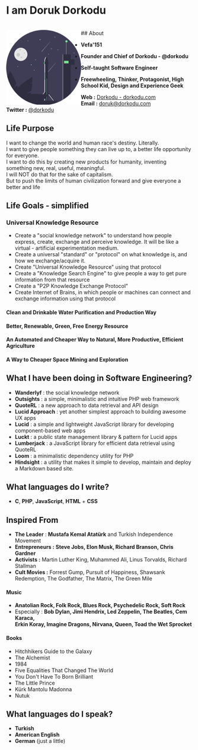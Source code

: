 # I am Doruk Dorkodu
<br>
<img src="undraw_relaunch_day_902d.svg" alt="mona-whisper" style="max-width: 40%; float: left;"/>
## About

- **Vefa'151**

- **Founder and Chief of Dorkodu - @dorkodu**

- **Self-taught Software Engineer**

- **Freewheeling, Thinker, Protagonist, High School Kid, Design and Experience Geek**

**Web :** [Dorkodu - dorkodu.com](https://dorkodu.com)<br>**Email :** [doruk@dorkodu.com](mailto:doruk@dorkodu.com)<br>**Twitter :** [@dorkodu](https://twitter.com/dorkodu)

## Life Purpose

I want to change the world and human race's destiny. Literally. <br>I want to give people something they can live up to, a better life opportunity for everyone. <br>I want to do this by creating new products for humanity, inventing something new, real, useful, meaningful. <br>I will NOT do that for the sake of capitalism. <br>But to push the limits of human civilization forward and give everyone a better and life

## Life Goals - simplified

### Universal Knowledge Resource

- Create a "social knowledge network" to understand how people express, create, exchange and perceive knowledge. It will be like a virtual - artificial experimentation medium.
- Create a universal "standard" or "protocol" on what knowledge is, and how we exchange/acquire it. 
- Create "Universal Knowledge Resource" using that protocol
- Create a "Knowledge Search Engine" to give people a way to get pure information from that resource
- Create a "P2P Knowledge Exchange Protocol"
- Create Internet of Brains, in which people or machines can connect and exchange information using that protocol

#### Clean and Drinkable Water Purification and Production Way

#### Better, Renewable, Green, Free Energy Resource

#### An Automated and Cheaper Way to Natural, More Productive, Efficient Agriculture

#### A Way to Cheaper Space Mining and Exploration

## What I have been doing in Software Engineering?

- **Wanderlyf** : the social knowledge network
- **Outsights** : a simple, minimalistic and intuitive PHP web framework
- **QuoteRL** : a new approach to data retrieval and API design 
- **Lucid Approach** : yet another simplest approach to building awesome UX apps
- **Lucid** : a simple and lightweight JavaScript library for developing component-based web apps
- **Luckt** : a public state management library & pattern for Lucid apps
- **Lumberjack** : a JavaScript library for efficient data retrieval using QuoteRL
- **Loom** : a minimalistic dependency utility for PHP
- **Hindsight** : a utility that makes it simple to develop, maintain and deploy a Markdown based site.

## What languages do I write?

- **C**, **PHP**, **JavaScript**, **HTML** + **CSS**

## Inspired From

- **The Leader** : **Mustafa Kemal Atatürk** and Turkish Independence Movement
- **Entrepreneurs :** **Steve Jobs, Elon Musk, Richard Branson, Chris Gardner**
- **Activists :** Martin Luther King, Muhammed Ali, Linus Torvalds, Richard Stallman
- **Cult Movies :** Forrest Gump, Pursuit of Happiness, Shawsank Redemption, The Godfather, The Matrix, The Green Mile

#### Music

- **Anatolian Rock, Folk Rock, Blues Rock, Psychedelic Rock, Soft Rock**
- Especially : **Bob Dylan, Jimi Hendrix, Led Zeppelin, The Beatles, Cem Karaca, <br>Erkin Koray, Imagine Dragons, Nirvana, Queen, Toad the Wet Sprocket**

#### Books

- Hitchhikers Guide to the Galaxy
- The Alchemist
- 1984
- Five Equalities That Changed The World
- You Don't Have To Born Brilliant
- The Little Prince
- Kürk Mantolu Madonna
- Nutuk

## What languages do I speak?

- **Turkish**
- **American English**
- **German** (just a little)
